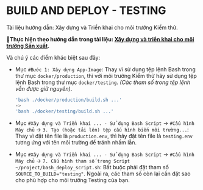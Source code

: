 # BUILD AND DEPLOY - TESTING

Tài liệu hướng dẫn: Xây dựng và Triển khai cho môi trưởng Kiểm thử.

**📝Thực hiện theo hướng dẫn trong tài liệu: [Xây dựng và triển khai cho môi trường Sản xuất](./PRODUCTION.md).**

Và chú ý các điểm khác biệt sau đây:

- Mục `#Bước 1: Xây dựng App-Image`: 
  Thay vì sử dụng tệp lệnh Bash trong thư mục `docker/production`, thì với môi trường Kiểm thử hãy sử dụng tệp lệnh Bash trong thư mục `docker/testing`. 
  _(Các tham số trong tệp lệnh vẫn được giữ nguyên)_.
   ```bash
   'bash ./docker/production/build.sh ...'
   ->
   'bash ./docker/testing/build.sh ...'
   ```

- Mục `#Xây dựng và Triển khai ... - Sử dụng Bash Script` -> `#Cấu hình Máy chủ` -> `3. Tạo (hoặc tải lên) tệp cấu hình biến môi trường...`: 
  Thay vì đặt tên file là `production.env`, thì hãy đặt tên file là `testing.env` tương ứng với tên môi trường để tránh nhầm lẫn.


- Mục `#Xây dựng và Triển khai ... - Sử dụng Bash Script` -> `#Cấu hình Máy chủ` -> `7. Cấu hình tham số trong Script ~/project/bash_deploy_script.sh`: 
  Bắt buộc phải đặt tham số `SOURCE_TO_BUILD="testing"`.
  Ngoài ra, các tham số còn lại cần đặt sao cho phù hợp cho môi trường Testing của bạn.
